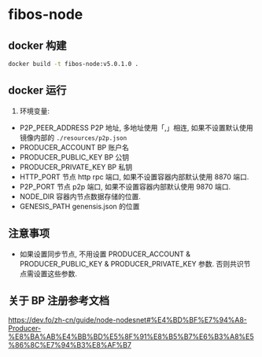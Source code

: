 # fibos-node

## docker 构建

```bash
docker build -t fibos-node:v5.0.1.0 .
```

## docker 运行

1. 环境变量:

* P2P_PEER_ADDRESS P2P 地址, 多地址使用「,」相连, 如果不设置默认使用镜像内部的 `./resources/p2p.json`
* PRODUCER_ACCOUNT BP 账户名
* PRODUCER_PUBLIC_KEY BP 公钥
* PRODUCER_PRIVATE_KEY BP 私钥
* HTTP_PORT 节点 http rpc 端口, 如果不设置容器内部默认使用 8870 端口.
* P2P_PORT 节点 p2p 端口, 如果不设置容器内部默认使用 9870 端口.
* NODE_DIR 容器内节点数据存储的位置.
* GENESIS_PATH genensis.json 的位置

## 注意事项

* 如果设置同步节点, 不用设置 PRODUCER_ACCOUNT & PRODUCER_PUBLIC_KEY & PRODUCER_PRIVATE_KEY 参数. 否则共识节点需设置这些参数.

## 关于 BP 注册参考文档

https://dev.fo/zh-cn/guide/node-nodesnet#%E4%BD%BF%E7%94%A8-Producer-%E8%BA%AB%E4%BB%BD%E5%8F%91%E8%B5%B7%E6%B3%A8%E5%86%8C%E7%94%B3%E8%AF%B7